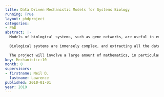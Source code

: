 ```yaml
---
title: Data Driven Mechanistic Models for Systems Biology
running: True
layout: phdproject
categories:
- PhD
abstract: |-
  Models of biological systems, such as gene networks, are useful in extracting meaning from quantitative data obtained from specific biological systems. In this PhD proposal we are interested in how things actually work in real observable biological systems. To do this we will make use of machine learning to infer mechanistic models biological systems.
  
  Biological systems are immensely complex, and extracting all the data necessary to characterize the system is often impossible. It is therefore important to exploit other sources of information when modelling biological systems. Once such source of information is “mechanistic models”. These are models of the underlying physical properties of the system. In this project we will ensure that such physical models can be easily combined with data driven machine learning approaches, aiming to obtain the best of both worlds: mechanistic modelling and data driven machine learning models.
  
  The project will involve a large amount of mathematics, in particular advanced linear algebra and calculus.
key: Mechanistic:10
month: 0
supervisors:
- firstname: Neil D.
  lastname: Lawrence
published: 2010-01-01
year: 2010
---
```


